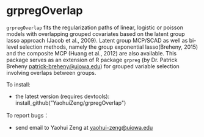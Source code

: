 # grpregOverlap

`grpregOverlap` fits the regularization paths of linear, logistic or poisson 
models with overlapping grouped covariates based on the latent group lasso 
approach (Jacob et al., 2009). Latent group MCP/SCAD as well as bi-level 
selection methods, namely the group exponential lasso(Breheny, 2015) and the 
composite MCP (Huang et al., 2012) are also available. This package serves as 
an extension of R package `grpreg` (by Dr. Patrick Breheny <patrick-breheny@uiowa.edu>) 
for grouped variable selection involving overlaps between groups.

To install:
* the latest version (requires devtools): install_github("YaohuiZeng/grpregOverlap")

To report bugs：
* send email to Yaohui Zeng at <yaohui-zeng@uiowa.edu>
